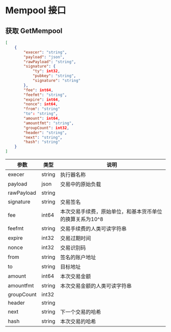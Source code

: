 # Mempool 接口

## 获取 GetMempool

```json
[
    {
        "execer": "string",
        "payload": "json",
        "rawPayload": "string",
        "signature": {
            "ty": int32,
            "pubkey": "string",
            "signature": "string"
        },
        "fee": int64,
        "feefmt": "string",
        "expire": int64,
        "nonce": int64,
        "from": "string"
        "to": "string",
        "amount": int64,
        "amountfmt": "string",
        "groupCount": int32,
        "header": "string",
        "next": "string",
        "hash": "string"
    }
]
```

| 参数 | 类型 | 说明 |
| --- | --- | --- |
| execer | string | 执行器名称 |
| payload | json | 交易中的原始负载 |
| rawPayload | string |  |
| signature | string | 交易签名 |
| fee | int64 | 本次交易手续费，原始单位，和基本货币单位的换算关系为10^8 |
| feefmt | string | 交易手续费的人类可读字符串 |
| expire | int32 | 交易过期时间 |
| nonce | int32 | 交易识别码 |
| from | string | 签名的账户地址 |
| to | string | 目标地址 |
| amount | int64 | 本次交易金额 |
| amountfmt | string | 本次交易金额的人类可读字符串 |
| groupCount | int32 |  |
| header | string |  |
| next | string | 下一个交易的哈希 |
| hash | string | 本次交易的哈希 |
